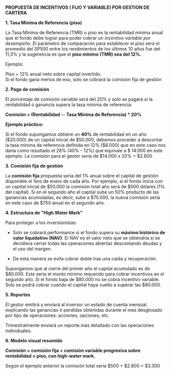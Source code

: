 **PROPUESTA DE INCENTIVOS ( FIJO Y VARIABLE) POR GESTION DE CARTERA**

**1. Tasa Mínima de Referencia (piso)**

La Tasa Mínima de Referencia (TMR) o piso es la rentabilidad mínima
anual que el fondo debe lograr para poder cobrar un *incentivo variable
por desempeño.* El parámetro de comparación para establecer el piso será
el promedio del SP500 entre los rendimientos de los últimos 10 años fue
del 11,3% y la sugerencia es que el **piso mínimo (TMR) sea del 12%.**

Ejemplo:

Piso = 12% anual neto sobre capital invertido.\
Si el fondo gana menos de eso, solo se cobrará la comisión fija de
gestión

**2. Pago de comisión**

El porcentaje de comisión variable será del 20% y solo se pagará si la
rentabilidad o ganancia supera la tasa mínima de referencia:

**Comisión = (Rentabilidad -- Tasa Mínima de Referencia) \* 20%**

**Ejemplo práctico:**

Si el fondo supongamos obtiene un **40%** de rentabilidad en un año
(\$20.000) de un capital inicial de \$50.000, debemos proceder a
descontar la tasa mínima de referencia definida en 12% (\$6.000) que en
este caso nos daría como resultado el 28% (40% - 12%) que equivale a \$
14.000 en este ejemplo. La comisión para el gestor seria de \$14.000 x
20% = \$2.800

**3. Comisión fija de gestión**

La **comisión fija** propuesta seria del 1% anual sobre el capital de
gestión disponible el 1ero de enero de cada año. Por ejemplo, si el
fondo inicia con un capital inicial de \$50.000 la comisión total año
será de \$500 dólares (1% del capital). Si en el segundo año el capital
sube un 50% producto de las ganancias acumuladas, es decir, sube a
\$75.000, la nueva comisión sería en este caso de \$750 anual en el
segundo año.

**4. Estructura de "High Water Mark"**

Para proteger a los inversionistas:

-   Solo se cobrará performance si el fondo supera su **máximo histórico
    de valor liquidativo (NAV)**. El NAV es el valor neto que se
    obtendría si se decidiera cerrar todas las operaciones abiertas
    descontando deudas y el uso del margen.

-   De esta manera se evita cobrar doble tras una caída y recuperación.

Supongamos que al cierre del primer año el capital acumulado es de
\$80.000. Este sería el monto mínimo requerido para cobrar incentivos en
el segundo año. Si el fondo baja de \$80.000 no se cobra incentivo
variable. Solo se podrá cobrar cuando el capital haya vuelto a superar
las \$80.000.

**5. Reportes**

El gestor emitirá y enviará al inversor un estado de cuenta mensual
explicando las ganancias ó perdidas obtenidas durante el mes desglosado
por tipo de operaciones: acciones, opciones, etc.

Trimestralmente enviará un reporte más detallado con las operaciones
individuales.

**6. Modelo visual resumido**

**Comisión = comisión fija + comisión variable progresiva sobre
rentabilidad \> piso, con high-water mark.**

Según el ejemplo anterior la comisión total seria \$500 + \$2.800 =
\$3.300
